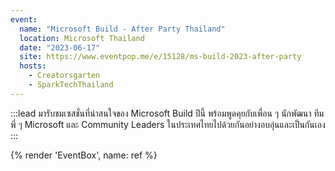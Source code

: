 ```yaml
---
event:
  name: "Microsoft Build - After Party Thailand"
  location: Microsoft Thailand
  date: "2023-06-17"
  site: https://www.eventpop.me/e/15128/ms-build-2023-after-party
  hosts:
    - Creatorsgarten
    - SparkTechThailand
---
```


:::lead
มารับชมเซสชั่นที่น่าสนใจของ Microsoft Build ปีนี้ พร้อมพูดคุยกับเพื่อน ๆ นักพัฒนา ทีมพี่ ๆ Microsoft และ Community Leaders ในประเทศไทยไปด้วยกันอย่างอบอุ่นและเป็นกันเอง
:::

{% render 'EventBox', name: ref %}